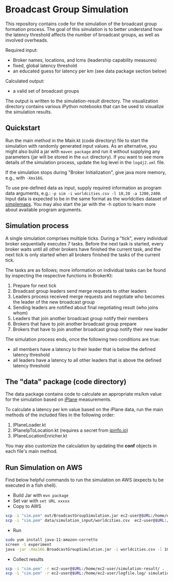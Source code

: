 # Broadcast Group Simulation

This repository contains code for the simulation of the broadcast group formation process.
The goal of this simulation is to better understand how the latency threshold affects the number of broadcast groups, as well as involved overheads.

Required input:
- Broker names, locations, and lcms (leadership capability measures)
- fixed, global latency threshold
- an educated guess for latency per km (see data package section below)

Calculated output:
- a valid set of broadcast groups

The output is written to the simulation-result directory.
The visualization directory contains various iPython notebooks that can be used to visualize the simulation results.

## Quickstart

Run the main method in the Main.kt (code directory) file to start the simulation with randomly generated input values.
As an alternative, you might also build a jar with `maven package` and run it without supplying any parameters (jar will be stored in the `out` directory).
If you want to see more details of the simulation process, update the log level in the `log4j2.xml` file.

If the simulation stops during "Broker Initialization", give java more memory, e.g., with `-Xmx16G`.

To use pre-defined data as input, supply required information as program data arguments, e.g.: `-p sim -i worldcities.csv -l 10,20 -a 1200,2400`.
Input data is expected to be in the same format as the worldcities dataset of [simplemaps](https://simplemaps.com/data/world-cities).
You may also start the jar with the -h option to learn more about available program arguments.

## Simulation process

A single simulation comprises multiple ticks.
During a "tick", every individual broker sequentially executes 7 tasks.
Before the next task is started, every broker waits until all other brokers have finished the current task,
and the next tick is only started when all brokers finished the tasks of the current tick.

The tasks are as follows; more information on individual tasks can be found by inspecting the respective functions in BrokerKt:
1. Prepare for next tick
2. Broadcast group leaders send merge requests to other leaders
3. Leaders process received merge requests and negotiate who becomes the leader of the new broadcast group
4. Sending leaders are notified about final negotiating result (who joins whom)
5. Leaders that join another broadcast group notify their members
6. Brokers that have to join another broadcast group prepare
7. Brokers that have to join another broadcast group notify their new leader

The simulation process ends, once the following two conditions are true:
- all members have a latency to their leader that is below the defined latency threshold
- all leaders have a latency to all other leaders that is above the defined latency threshold

## The "data" package (code directory)

The data package contains code to calculate an appropriate ms/km value for the simulation based on [iPlane](https://web.eecs.umich.edu/~harshavm/iplane/) measurements.

To calculate a latency per km value based on the iPlane data, run the main methods of the included files in the
 following order:
1. IPlaneLoader.kt
2. IPlaneIpToLocation.kt (requires a secret from [ipinfo.io](https://ipinfo.io/))
3. IPlaneLocationEnricher.kt

You may also customize the calculation by updating the **conf** objects in each file's main method.

## Run Simulation on AWS

Find below helpful commands to run the simulation on AWS (expects tu be executed in a fish shell).
- Build Jar with `mvn package`
- Set var with `set URL xxxxx`
- Copy to AWS
```bash
scp -i "sim.pem" out/BroadcastGroupSimulation.jar ec2-user@$URL:/home/ec2-user/
scp -i "sim.pem" data/simulation_input/worldcities.csv  ec2-user@$URL:/home/ec2-user/
```
- Run
```bash
sudo yum install java-11-amazon-corretto
screen -S experiment
java -jar -Xmx16G BroadcastGroupSimulation.jar -i worldcities.csv -l 10,20,30,40,50,60,70,80,90,100,150,200,250,300,350,400 -p sim -a 1200,2400,3600,4800,6000,7200,8400,9600,10800,12000
```
- Collect results
```bash
scp -i "sim.pem" -r ec2-user@$URL:/home/ec2-user/simulation-result/ .
scp -i "sim.pem" -r ec2-user@$URL:/home/ec2-user/logfile.log/ simulation-result/sim-logfile.log
```

